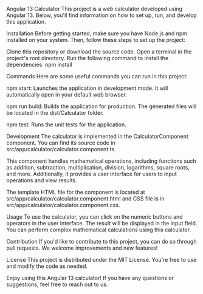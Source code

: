 Angular 13 Calculator
This project is a web calculator developed using Angular 13. Below, you'll find information on how to set up, run, and develop this application.

Installation
Before getting started, make sure you have Node.js and npm installed on your system. Then, follow these steps to set up the project:

Clone this repository or download the source code.
Open a terminal in the project's root directory.
Run the following command to install the dependencies:
npm install

Commands
Here are some useful commands you can run in this project:

npm start: Launches the application in development mode. It will automatically open in your default web browser.

npm run build: Builds the application for production. The generated files will be located in the dist/Calculator folder.

npm test: Runs the unit tests for the application.

Development
The calculator is implemented in the CalculatorComponent component. You can find its source code in src/app/calculator/calculator.component.ts.

This component handles mathematical operations, including functions such as addition, subtraction, multiplication, division, logarithms, square roots, and more. Additionally, it provides a user interface for users to input operations and view results.

The template HTML file for the component is located at src/app/calculator/calculator.component.html and CSS file is in src/app/calculator/calculator.component.css.

Usage
To use the calculator, you can click on the numeric buttons and operators in the user interface. The result will be displayed in the input field. You can perform complex mathematical calculations using this calculator.

Contribution
If you'd like to contribute to this project, you can do so through pull requests. We welcome improvements and new features!

License
This project is distributed under the MIT License. You're free to use and modify the code as needed.

Enjoy using this Angular 13 calculator! If you have any questions or suggestions, feel free to reach out to us.